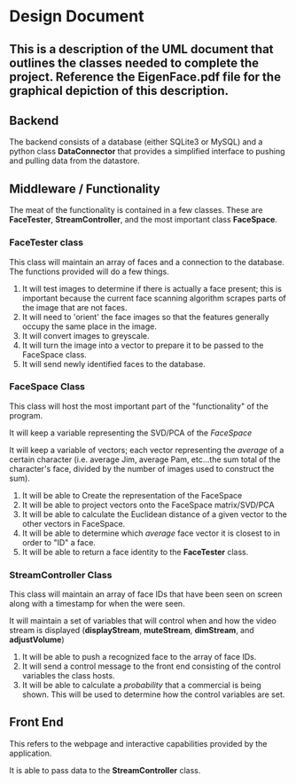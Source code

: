# **Design Document**

## This is a description of the UML document that outlines the classes needed to complete the project. Reference the EigenFace.pdf file for the graphical depiction of this description.

## **Backend**

The backend consists of a database (either SQLite3 or MySQL) and a python class **DataConnector** that provides a simplified interface to pushing and pulling data from the datastore.

## **Middleware / Functionality**

The meat of the functionality is contained in a few classes. These are **FaceTester**, **StreamController**, and the most important class **FaceSpace**.

### **FaceTester class**

This class will maintain an array of faces and a connection to the database. The functions provided will do a few things.

1. It will test images to determine if there is actually a face present; this is important because the current face scanning algorithm scrapes parts of the image that are not faces.
2. It will need to 'orient' the face images so that the features generally occupy the same place in the image.
3. It will convert images to greyscale.
4. It will turn the image into a vector to prepare it to be passed to the FaceSpace class.
5. It will send newly identified faces to the database.

### **FaceSpace Class**

This class will host the most important part of the "functionality" of the program.

It will keep a variable representing the SVD/PCA of the *FaceSpace*

It will keep a variable of vectors; each vector representing the *average* of a certain character (i.e. average Jim, average Pam, etc...the sum total of the character's face, divided by the number of images used to construct the sum).

1. It will be able to Create the representation of the FaceSpace
2. It will be able to project vectors onto the FaceSpace matrix/SVD/PCA
3. It will be able to calculate the Euclidean distance of a given vector to the other vectors in FaceSpace.
4. It will be able to determine which *average* face vector it is closest to in order to "ID" a face.
5. It will be able to return a face identity to the **FaceTester** class.

### **StreamController Class**

This class will maintain an array of face IDs that have been seen on screen along with a timestamp for when the were seen.

It will maintain a set of variables that will control when and how the video stream is displayed (**displayStream**, **muteStream**, **dimStream**, and **adjustVolume**)

1. It will be able to push a recognized face to the array of face IDs.
2. It will send a control message to the front end consisting of the control variables the class hosts.
3. It will be able to calculate a *probability* that a commercial is being shown. This will be used to determine how the control variables are set.

## **Front End**

This refers to the webpage and interactive capabilities provided by the application.

It is able to pass data to the **StreamController** class.